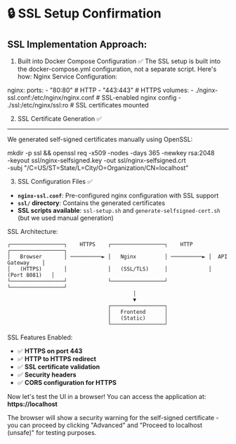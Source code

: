 🔒 SSL Setup Confirmation
================================================

SSL Implementation Approach:
-----------------------------------------------------------------
1. Built into Docker Compose Configuration ✅
The SSL setup is built into the docker-compose.yml configuration, not a separate script. Here's how:
Nginx Service Configuration:

nginx:
  ports:
    - "80:80"      # HTTP
    - "443:443"    # HTTPS
  volumes:
    - ./nginx-ssl.conf:/etc/nginx/nginx.conf    # SSL-enabled nginx config
    - ./ssl:/etc/nginx/ssl:ro                   # SSL certificates mounted

2. SSL Certificate Generation ✅
-----------------------------------------------------------------
We generated self-signed certificates manually using OpenSSL:

mkdir -p ssl && openssl req -x509 -nodes -days 365 -newkey rsa:2048 \
  -keyout ssl/nginx-selfsigned.key -out ssl/nginx-selfsigned.crt \
  -subj "/C=US/ST=State/L=City/O=Organization/CN=localhost"

3. SSL Configuration Files ✅
- **`nginx-ssl.conf`**: Pre-configured nginx configuration with SSL support
- **`ssl/` directory**: Contains the generated certificates
- **SSL scripts available**: `ssl-setup.sh` and `generate-selfsigned-cert.sh` (but we used manual generation)

SSL Architecture:
```
┌─────────────────┐    HTTPS    ┌─────────────────┐    HTTP     ┌─────────────────┐
│   Browser       │ ──────────► │   Nginx         │ ──────────► │  API Gateway    │
│   (HTTPS)       │             │   (SSL/TLS)     │             │   (Port 8081)   │
└─────────────────┘             └─────────────────┘             └─────────────────┘
                                        │
                                        ▼
                                ┌─────────────────┐
                                │   Frontend      │
                                │   (Static)      │
                                └─────────────────┘
```

SSL Features Enabled:
- ✅ **HTTPS on port 443**
- ✅ **HTTP to HTTPS redirect**
- ✅ **SSL certificate validation**
- ✅ **Security headers**
- ✅ **CORS configuration for HTTPS**

Now let's test the UI in a browser! You can access the application at:
**https://localhost**

The browser will show a security warning for the self-signed certificate - you can proceed by clicking "Advanced" and "Proceed to localhost (unsafe)" for testing purposes.

